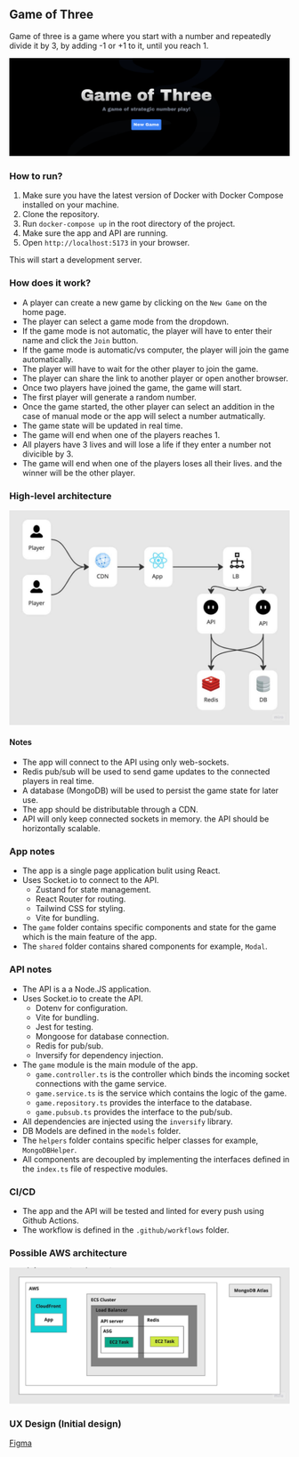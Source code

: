 ## Game of Three

Game of three is a game where you start with a number and repeatedly divide it by 3, by adding -1 or +1 to it, until you reach 1.


![](./docs/images/3.png)


### How to run?

1. Make sure you have the latest version of Docker with Docker Compose installed on your machine.
2. Clone the repository.
3. Run `docker-compose up` in the root directory of the project.
4. Make sure the app and API are running.
5. Open `http://localhost:5173` in your browser.

This will start a development server.

### How does it work?

- A player can create a new game by clicking on the `New Game` on the home page.
- The player can select a game mode from the dropdown.
- If the game mode is not automatic, the player will have to enter their name and 
click the `Join` button.
- If the game mode is automatic/vs computer, the player will join the game automatically.
- The player will have to wait for the other player to join the game.
- The player can share the link to another player or open another browser.
- Once two players have joined the game, the game will start.
- The first player will generate a random number.
- Once the game started, the other player can select an addition in the case of manual mode or the app will select a number autmatically.
- The game state will be updated in real time.
- The game will end when one of the players reaches 1.
- All players have 3 lives and will lose a life if they enter a number not divicible by 3.
- The game will end when one of the players loses all their lives. and the winner will be the other player.

### High-level architecture

![](./docs/images/high-level.jpg)


#### Notes

- The app will connect to the API using only web-sockets.
- Redis pub/sub will be used to send game updates to the connected players in real time.
- A database (MongoDB) will be used to persist the game state for later use.
- The app should be distributable through a CDN.
- API will only keep connected sockets in memory. the API should be horizontally scalable.

### App notes

- The app is a single page application bulit using React.
- Uses Socket.io to connect to the API.
  - Zustand for state management.
  - React Router for routing.
  - Tailwind CSS for styling.
  - Vite for bundling.
- The `game` folder contains specific components and state for the game which is the main feature of the app.
- The `shared` folder contains shared components for example, `Modal`.

### API notes

- The API is a a Node.JS application.
- Uses Socket.io to create the API.
  - Dotenv for configuration.
  - Vite for bundling.
  - Jest for testing.
  - Mongoose for database connection.
  - Redis for pub/sub.
  - Inversify for dependency injection.
- The `game` module is the main module of the app.
  - `game.controller.ts` is the controller which binds the incoming socket connections with the game service.
  - `game.service.ts` is the service which contains the logic of the game.
  - `game.repository.ts` provides the interface to the database.
  - `game.pubsub.ts` provides the interface to the pub/sub.
- All dependencies are injected using the `inversify` library.
- DB Models are defined in the `models` folder.
- The `helpers` folder contains specific helper classes for example, `MongoDBHelper`.
- All components are decoupled by implementing the interfaces defined in the `index.ts` file of respective modules.

### CI/CD

- The app and the API will be tested and linted for every push using Github Actions.
- The workflow is defined in the `.github/workflows` folder.

### Possible AWS architecture 

![](./docs/images/aws.jpg)


### UX Design (Initial design)

[Figma](https://www.figma.com/file/XC8AZwsZi2vPGVHY5PK7NT/Game-of-Three?node-id=0%3A1&t=4PQaKn2vrGkvaAuQ-1)

